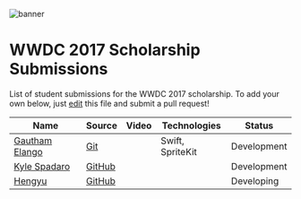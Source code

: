 ![banner](http://i.imgur.com/uZApJ4H.png)

# WWDC 2017 Scholarship Submissions

List of student submissions for the WWDC 2017 scholarship.
To add your own below, just [edit](https://github.com/wwdc/2017/edit/master/README.md) this file and submit a pull request!

<!-- PLEASE READ! -->
<!-- Insert your name below in alphabetical order by first name. -->
<!-- Please only submit the playgrounds that you submitted for WWDC2017. -->
<!-- Watch out for columns, you must have 5 pipes or else the gh-pages won't like it. -->
<!-- Technologies should contain 2 MAX. -->
|Name|Source|Video|Technologies|Status|
|----|------|-----|------------|------|
|[Gautham Elango](https://gauthamelango.com/)|[Git](https://git.gcubed.co/wwdc2017/)| |Swift, SpriteKit|Development|
|[Kyle Spadaro](https://twitter.com/kylespadaro)|[GitHub](https://github.com/kylespadaro/MinimIzed-2048)| | |Development|
|[Hengyu](https://twitter.com/hengyuy)|[GitHub](https://github.com/hengyu/Mother)| | |Developing|
